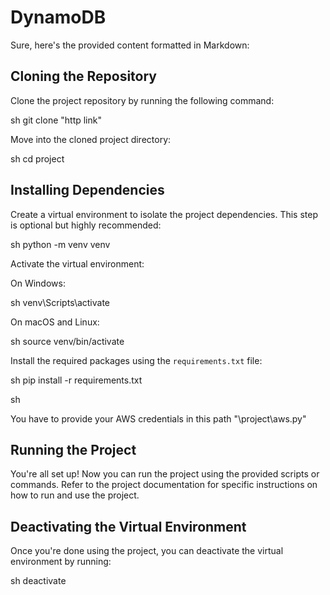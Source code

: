 # DynamoDB

Sure, here's the provided content formatted in Markdown:

## Cloning the Repository

Clone the project repository by running the following command:

sh
git clone "http link"



Move into the cloned project directory:

sh
cd project


## Installing Dependencies

Create a virtual environment to isolate the project dependencies. This step is optional but highly recommended:

sh
python -m venv venv


Activate the virtual environment:

On Windows:

sh
venv\Scripts\activate


On macOS and Linux:

sh
source venv/bin/activate


Install the required packages using the `requirements.txt` file:

sh
pip install -r requirements.txt

sh

You have to provide your AWS credentials in this path "\project\aws.py"


## Running the Project

You're all set up! Now you can run the project using the provided scripts or commands. Refer to the project documentation for specific instructions on how to run and use the project.

## Deactivating the Virtual Environment

Once you're done using the project, you can deactivate the virtual environment by running:

sh
deactivate


